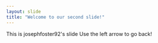 ```yaml
---
layout: slide
title: "Welcome to our second slide!"
---
```

This is josephfoster92's slide
Use the left arrow to go back!